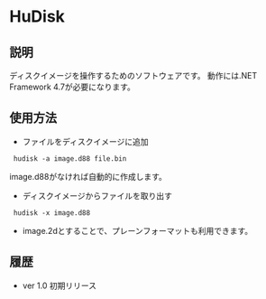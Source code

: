 # HuDisk

## 説明
ディスクイメージを操作するためのソフトウェアです。
動作には.NET Framework 4.7が必要になります。

## 使用方法

* ファイルをディスクイメージに追加
```
 hudisk -a image.d88 file.bin
```

image.d88がなければ自動的に作成します。

* ディスクイメージからファイルを取り出す
```
 hudisk -x image.d88 
```

* image.2dとすることで、プレーンフォーマットも利用できます。

## 履歴

* ver 1.0
初期リリース

